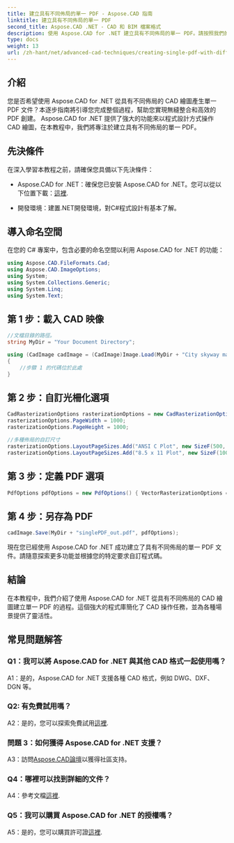 ```yaml
---
title: 建立具有不同佈局的單一 PDF - Aspose.CAD 指南
linktitle: 建立具有不同佈局的單一 PDF
second_title: Aspose.CAD .NET - CAD 和 BIM 檔案格式
description: 使用 Aspose.CAD for .NET 建立具有不同佈局的單一 PDF。請按照我們的逐步指南進行無縫整合和高效 PDF 生成。
type: docs
weight: 13
url: /zh-hant/net/advanced-cad-techniques/creating-single-pdf-with-different-layouts/
---
```

## 介紹

您是否希望使用 Aspose.CAD for .NET 從具有不同佈局的 CAD 繪圖產生單一 PDF 文件？本逐步指南將引導您完成整個過程，幫助您實現無縫整合和高效的 PDF 創建。 Aspose.CAD for .NET 提供了強大的功能來以程式設計方式操作 CAD 繪圖，在本教程中，我們將專注於建立具有不同佈局的單一 PDF。

## 先決條件

在深入學習本教程之前，請確保您具備以下先決條件：

-  Aspose.CAD for .NET：確保您已安裝 Aspose.CAD for .NET。您可以從以下位置下載：[這裡](https://releases.aspose.com/cad/net/).

- 開發環境：建置.NET開發環境，對C#程式設計有基本了解。

## 導入命名空間

在您的 C# 專案中，包含必要的命名空間以利用 Aspose.CAD for .NET 的功能：

```csharp
using Aspose.CAD.FileFormats.Cad;
using Aspose.CAD.ImageOptions;
using System;
using System.Collections.Generic;
using System.Linq;
using System.Text;
```

## 第 1 步：載入 CAD 映像

```csharp
//文檔目錄的路徑。
string MyDir = "Your Document Directory";

using (CadImage cadImage = (CadImage)Image.Load(MyDir + "City skyway map.dwg"))
{
    //步驟 1 的代碼位於此處
}
```

## 第 2 步：自訂光柵化選項

```csharp
CadRasterizationOptions rasterizationOptions = new CadRasterizationOptions();
rasterizationOptions.PageWidth = 1000;
rasterizationOptions.PageHeight = 1000;

//多種佈局的自訂尺寸
rasterizationOptions.LayoutPageSizes.Add("ANSI C Plot", new SizeF(500, 1000));
rasterizationOptions.LayoutPageSizes.Add("8.5 x 11 Plot", new SizeF(1000, 100));
```

## 第 3 步：定義 PDF 選項

```csharp
PdfOptions pdfOptions = new PdfOptions() { VectorRasterizationOptions = rasterizationOptions };
```

## 第 4 步：另存為 PDF

```csharp
cadImage.Save(MyDir + "singlePDF_out.pdf", pdfOptions);
```

現在您已經使用 Aspose.CAD for .NET 成功建立了具有不同佈局的單一 PDF 文件。請隨意探索更多功能並根據您的特定要求自訂程式碼。

## 結論

在本教程中，我們介紹了使用 Aspose.CAD for .NET 從具有不同佈局的 CAD 繪圖建立單一 PDF 的過程。這個強大的程式庫簡化了 CAD 操作任務，並為各種場景提供了靈活性。

## 常見問題解答

### Q1：我可以將 Aspose.CAD for .NET 與其他 CAD 格式一起使用嗎？

A1：是的，Aspose.CAD for .NET 支援各種 CAD 格式，例如 DWG、DXF、DGN 等。

### Q2: 有免費試用嗎？

 A2：是的，您可以探索免費試用[這裡](https://releases.aspose.com/).

### 問題 3：如何獲得 Aspose.CAD for .NET 支援？

 A3：訪問[Aspose.CAD論壇](https://forum.aspose.com/c/cad/19)以獲得社區支持。

### Q4：哪裡可以找到詳細的文件？

A4：參考文檔[這裡](https://reference.aspose.com/cad/net/).

### Q5：我可以購買 Aspose.CAD for .NET 的授權嗎？

 A5：是的，您可以購買許可證[這裡](https://purchase.aspose.com/buy).